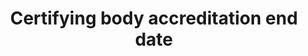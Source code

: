 ---
title: 'Certifying body accreditation end date'
slug: 'certification-certifying-body-accreditation-end-date'
description: 'Date when a bodys accreditation begins'
comment: 'yyyy-mm-dd'
required: False
module: 'Certifying body'
cluster: 'Certification'
policy: 'Date. Single value only.'
---